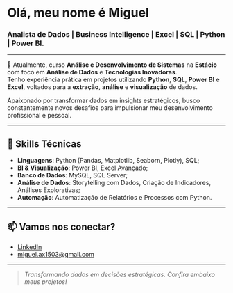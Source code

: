# Olá, meu nome é Miguel

### Analista de Dados | Business Intelligence | Excel | SQL | Python | Power BI.

---

🎯 Atualmente, curso **Análise e Desenvolvimento de Sistemas** na **Estácio** com foco em **Análise de Dados** e **Tecnologias Inovadoras**.  
Tenho experiência prática em projetos utilizando **Python**, **SQL**, **Power BI** e **Excel**, voltados para a **extração**, **análise** e **visualização** de dados.

Apaixonado por transformar dados em insights estratégicos, busco constantemente novos desafios para impulsionar meu desenvolvimento profissional e pessoal.

---

## 🚀 Skills Técnicas

- **Linguagens**: Python (Pandas, Matplotlib, Seaborn, Plotly), SQL;
- **BI & Visualização**: Power BI, Excel Avançado;
- **Banco de Dados**: MySQL, SQL Server;
- **Análise de Dados**: Storytelling com Dados, Criação de Indicadores, Análises Explorativas;
- **Automação**: Automatização de Relatórios e Processos com Python.

---

## 📫 Vamos nos conectar?

- [LinkedIn](https://www.linkedin.com/in/miguel-assis-951061330)
- miguel.ax1503@gmail.com

---

> *Transformando dados em decisões estratégicas. Confira embaixo meus projetos!*


